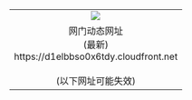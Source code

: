 ﻿<table>
  <tr></tr>
  <tr><td colspan=2 align=center><img src="https://d1elbbso0x6tdy.cloudfront.net/Up/oGate.jpg" /></td></tr>
  <tr><td colspan=2 align=center>网门动态网址<br/>(最新)
<br>https://d1elbbso0x6tdy.cloudfront.net
<br/><br/>(以下网址可能失效)
    </td>
  </tr>
</table>
